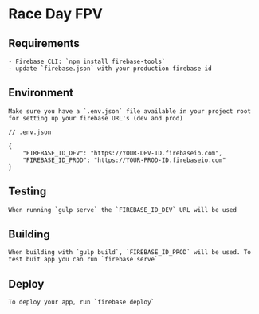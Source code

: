 # Race Day FPV

## Requirements
	- Firebase CLI: `npm install firebase-tools`
	- update `firebase.json` with your production firebase id

## Environment
	Make sure you have a `.env.json` file available in your project root for setting up your firebase URL's (dev and prod)

```
// .env.json

{
    "FIREBASE_ID_DEV": "https://YOUR-DEV-ID.firebaseio.com",
    "FIREBASE_ID_PROD": "https://YOUR-PROD-ID.firebaseio.com"
}

```
## Testing
	When running `gulp serve` the `FIREBASE_ID_DEV` URL will be used

## Building
	When building with `gulp build`, `FIREBASE_ID_PROD` will be used. To test buit app you can run `firebase serve`

## Deploy
	To deploy your app, run `firebase deploy`
